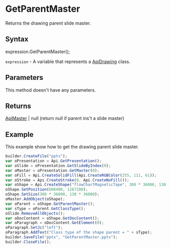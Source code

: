 # GetParentMaster

Returns the drawing parent slide master.

## Syntax

expression.GetParentMaster();

`expression` - A variable that represents a [ApiDrawing](../ApiDrawing.md) class.

## Parameters

This method doesn't have any parameters.

## Returns

[ApiMaster](../../ApiMaster/ApiMaster.md) &#124; null (return null if parent ins't a slide master)


## Example

This example show how to get the drawing parent slide master.

```javascript
builder.CreateFile("pptx");
var oPresentation = Api.GetPresentation();
var oSlide = oPresentation.GetSlideByIndex(0);
var oMaster = oPresentation.GetMaster(0);
var oFill = Api.CreateSolidFill(Api.CreateRGBColor(255, 111, 61));
var oStroke = Api.CreateStroke(0, Api.CreateNoFill());
var oShape = Api.CreateShape("flowChartMagneticTape", 300 * 36000, 130 * 36000, oFill, oStroke);
oShape.SetPosition(608400, 1267200);
oShape.SetSize(300 * 36000, 130 * 36000);
oMaster.AddObject(oShape);
var oParent = oShape.GetParentMaster();
var sType = oParent.GetClassType();
oSlide.RemoveAllObjects();
var oDocContent = oShape.GetDocContent();
var oParagraph = oDocContent.GetElement(0);
oParagraph.SetJc("left");
oParagraph.AddText("Class type of the shape parent = " + sType);
builder.SaveFile("pptx", "GetParentMaster.pptx");
builder.CloseFile();
```